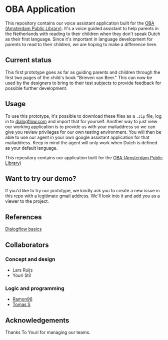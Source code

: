# OBA Application
This repository contains our voice assistant application built for the [OBA (Amsterdam Public Library)](https://www.oba.nl/). It's a voice guided assistant to help parents in the Netherlands with reading to their children when they don't speak Dutch as their first language. Since it's important in language development for parents to read to their children, we are hoping to make a difference here.

## Current status
This first prototype goes as far as guiding parents and children through the first two pages of the child`s book "Brieven van Beer." This can now be used by the designers to bring to their test subjects to provide feedback for possible further development.

## Usage
To use this prototype, it's possible to download these files as a `.zip` file, log in to [dialogflow.com](https://dialogflow.com/) and import that for yourself. Another way to just view our working application is to provide us with your mailaddress so we can give you review privileges for our own testing environment. You will then be able to use our agent in your own google assistant application for that mailaddress. Keep in mind the agent will only work when Dutch is defined as your default language.

This repository contains our application built for the [OBA (Amsterdam Public Library)](https://www.oba.nl/)

## Want to try our demo?
If you'd like to try our prototype, we kindly ask you to create a new issue in this repo with a legitimate gmail address.
We'll look into it and add you as a viewer to the project.

## References
[Dialogflow basics](https://cloud.google.com/dialogflow/docs/basics)

## Collaborators
### Concept and design
- Lars Ruijs
- Youri Stil

### Logic and programming
- [Ramon96](https://github.com/Ramon96)
- [Tomas S](https://github.com/TomasS666)

## Acknowledgements
Thanks To Youri for managing our teams.
